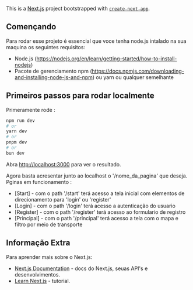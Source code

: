 This is a [Next.js](https://nextjs.org/) project bootstrapped with [`create-next-app`](https://github.com/vercel/next.js/tree/canary/packages/create-next-app).

## Començando 

Para rodar esse projeto é essencial que voce tenha node.js intalado na sua maquina os seguintes requisitos: 

- Node.js (https://nodejs.org/en/learn/getting-started/how-to-install-nodejs)
- Pacote de gerenciamento npm (https://docs.npmjs.com/downloading-and-installing-node-js-and-npm) ou yarn ou qualquer semelhante

## Primeiros passos para rodar localmente
Primeramente rode :
```bash
npm run dev
# or
yarn dev
# or
pnpm dev
# or
bun dev
```

Abra [http://localhost:3000](http://localhost:3000) para ver o resultado.

Agora basta acresentar junto ao localhost o '/nome_da_pagina' que deseja.
Pginas em funcionamento : 

- [Start] - com o path '/start' terá acesso a tela inicial com elementos de direcionamento para 'login' ou 'register' 
- [Login] - com o path '/login' terá acesso a autenticação do usuario 
- [Register] - com o path '/register' terá acesso ao formulario de registro 
- [Principal] - com o path '/principal' terá acesso a tela com o mapa e filtro por meio de transporte 

## Informação Extra

Para aprender mais sobre o Next.js: 

- [Next.js Documentation](https://nextjs.org/docs) - docs do Next.js, seuas  API's e desenvolvimentos.
- [Learn Next.js](https://nextjs.org/learn) - tutorial.
